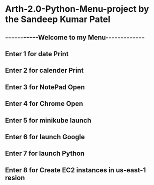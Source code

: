 # Arth-2.0-Python-Menu-project by the Sandeep Kumar Patel

## -----------Welcome to my Menu-------------

## Enter 1 for date Print
## Enter 2 for calender Print
## Enter 3 for NotePad Open
## Enter 4 for Chrome Open
## Enter 5 for minikube launch
## Enter 6 for launch Google
## Enter 7 for launch Python
## Enter 8 for Create EC2 instances in us-east-1 resion

